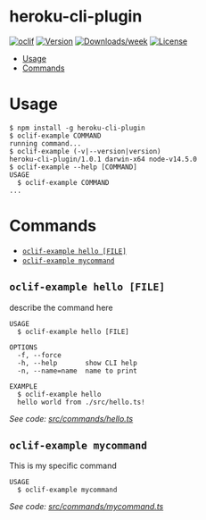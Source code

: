 heroku-cli-plugin
=================



[![oclif](https://img.shields.io/badge/cli-oclif-brightgreen.svg)](https://oclif.io)
[![Version](https://img.shields.io/npm/v/heroku-cli-plugin.svg)](https://npmjs.org/package/heroku-cli-plugin)
[![Downloads/week](https://img.shields.io/npm/dw/heroku-cli-plugin.svg)](https://npmjs.org/package/heroku-cli-plugin)
[![License](https://img.shields.io/npm/l/heroku-cli-plugin.svg)](https://github.com/hongxiaops/heroku-cli-plugin/blob/master/package.json)

<!-- toc -->
* [Usage](#usage)
* [Commands](#commands)
<!-- tocstop -->
# Usage
<!-- usage -->
```sh-session
$ npm install -g heroku-cli-plugin
$ oclif-example COMMAND
running command...
$ oclif-example (-v|--version|version)
heroku-cli-plugin/1.0.1 darwin-x64 node-v14.5.0
$ oclif-example --help [COMMAND]
USAGE
  $ oclif-example COMMAND
...
```
<!-- usagestop -->
# Commands
<!-- commands -->
* [`oclif-example hello [FILE]`](#oclif-example-hello-file)
* [`oclif-example mycommand`](#oclif-example-mycommand)

## `oclif-example hello [FILE]`

describe the command here

```
USAGE
  $ oclif-example hello [FILE]

OPTIONS
  -f, --force
  -h, --help       show CLI help
  -n, --name=name  name to print

EXAMPLE
  $ oclif-example hello
  hello world from ./src/hello.ts!
```

_See code: [src/commands/hello.ts](https://github.com/hongxiaops/heroku-cli-plugin/blob/v1.0.1/src/commands/hello.ts)_

## `oclif-example mycommand`

This is my specific command

```
USAGE
  $ oclif-example mycommand
```

_See code: [src/commands/mycommand.ts](https://github.com/hongxiaops/heroku-cli-plugin/blob/v1.0.1/src/commands/mycommand.ts)_
<!-- commandsstop -->
